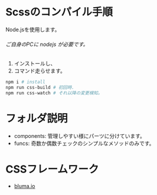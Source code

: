 
# Scssのコンパイル手順
Node.jsを使用します。
###### ご自身のPCに nodejs が必要です。

1. インストールし、
2. コマンド走らせます。

```sh
npm i # install
npm run css-build # 初回時.
npm run css-watch # それ以降の変更検知。
```
# フォルダ説明
- components: 管理しやすい様にパーツに分けています。
- funcs: 奇数か偶数チェックのシンプルなメソッドのみです。

# CSSフレームワーク
- [bluma.io](https://bulma.io/documentation/elements/button/)